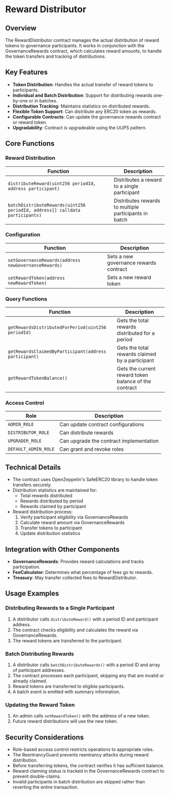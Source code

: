 # Reward Distributor

## Overview

The RewardDistributor contract manages the actual distribution of reward tokens to governance participants. It works in conjunction with the GovernanceRewards contract, which calculates reward amounts, to handle the token transfers and tracking of distributions.

## Key Features

- **Token Distribution**: Handles the actual transfer of reward tokens to participants.
- **Individual and Batch Distribution**: Support for distributing rewards one-by-one or in batches.
- **Distribution Tracking**: Maintains statistics on distributed rewards.
- **Flexible Token Support**: Can distribute any ERC20 token as rewards.
- **Configurable Contracts**: Can update the governance rewards contract or reward token.
- **Upgradability**: Contract is upgradeable using the UUPS pattern.

## Core Functions

### Reward Distribution

| Function | Description |
|----------|-------------|
| `distributeReward(uint256 periodId, address participant)` | Distributes a reward to a single participant |
| `batchDistributeRewards(uint256 periodId, address[] calldata participants)` | Distributes rewards to multiple participants in batch |

### Configuration

| Function | Description |
|----------|-------------|
| `setGovernanceRewards(address newGovernanceRewards)` | Sets a new governance rewards contract |
| `setRewardToken(address newRewardToken)` | Sets a new reward token |

### Query Functions

| Function | Description |
|----------|-------------|
| `getRewardsDistributedForPeriod(uint256 periodId)` | Gets the total rewards distributed for a period |
| `getRewardsClaimedByParticipant(address participant)` | Gets the total rewards claimed by a participant |
| `getRewardTokenBalance()` | Gets the current reward token balance of the contract |

### Access Control

| Role | Description |
|------|-------------|
| `ADMIN_ROLE` | Can update contract configurations |
| `DISTRIBUTOR_ROLE` | Can distribute rewards |
| `UPGRADER_ROLE` | Can upgrade the contract implementation |
| `DEFAULT_ADMIN_ROLE` | Can grant and revoke roles |

## Technical Details

- The contract uses OpenZeppelin's SafeERC20 library to handle token transfers securely.
- Distribution statistics are maintained for:
  - Total rewards distributed
  - Rewards distributed by period
  - Rewards claimed by participant
- Reward distribution process:
  1. Verify participant eligibility via GovernanceRewards
  2. Calculate reward amount via GovernanceRewards
  3. Transfer tokens to participant
  4. Update distribution statistics

## Integration with Other Components

- **GovernanceRewards**: Provides reward calculations and tracks participation.
- **FeeCalculator**: Determines what percentage of fees go to rewards.
- **Treasury**: May transfer collected fees to RewardDistributor.

## Usage Examples

### Distributing Rewards to a Single Participant

1. A distributor calls `distributeReward()` with a period ID and participant address.
2. The contract checks eligibility and calculates the reward via GovernanceRewards.
3. The reward tokens are transferred to the participant.

### Batch Distributing Rewards

1. A distributor calls `batchDistributeRewards()` with a period ID and array of participant addresses.
2. The contract processes each participant, skipping any that are invalid or already claimed.
3. Reward tokens are transferred to eligible participants.
4. A batch event is emitted with summary information.

### Updating the Reward Token

1. An admin calls `setRewardToken()` with the address of a new token.
2. Future reward distributions will use the new token.

## Security Considerations

- Role-based access control restricts operations to appropriate roles.
- The ReentrancyGuard prevents reentrancy attacks during reward distribution.
- Before transferring tokens, the contract verifies it has sufficient balance.
- Reward claiming status is tracked in the GovernanceRewards contract to prevent double-claims.
- Invalid participants in batch distribution are skipped rather than reverting the entire transaction.